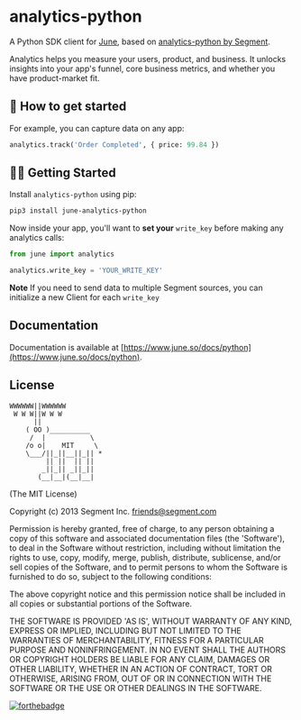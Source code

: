 ﻿analytics-python
==============

A Python SDK client for [June](https://june.so), based on [analytics-python by Segment](https://github.com/segmentio/analytics-python).

Analytics helps you measure your users, product, and business. It unlocks insights into your app's funnel, core business metrics, and whether you have product-market fit.

## 🚀 How to get started

For example, you can capture data on any app:
```python
analytics.track('Order Completed', { price: 99.84 })
```

## 👨‍💻 Getting Started

Install `analytics-python` using pip:

```bash
pip3 install june-analytics-python
```

Now inside your app, you'll want to **set your** `write_key` before making any analytics calls:

```python
from june import analytics

analytics.write_key = 'YOUR_WRITE_KEY'
```
**Note** If you need to send data to multiple Segment sources, you can initialize a new Client for each `write_key`

## Documentation

Documentation is available at [https://www.june.so/docs/python](https://www.june.so/docs/python).

## License

```
WWWWWW||WWWWWW
 W W W||W W W
      ||
    ( OO )__________
     /  |           \
    /o o|    MIT     \
    \___/||_||__||_|| *
         || ||  || ||
        _||_|| _||_||
       (__|__|(__|__|
```

(The MIT License)

Copyright (c) 2013 Segment Inc. <friends@segment.com>

Permission is hereby granted, free of charge, to any person obtaining a copy of this software and associated documentation files (the 'Software'), to deal in the Software without restriction, including without limitation the rights to use, copy, modify, merge, publish, distribute, sublicense, and/or sell copies of the Software, and to permit persons to whom the Software is furnished to do so, subject to the following conditions:

The above copyright notice and this permission notice shall be included in all copies or substantial portions of the Software.

THE SOFTWARE IS PROVIDED 'AS IS', WITHOUT WARRANTY OF ANY KIND, EXPRESS OR IMPLIED, INCLUDING BUT NOT LIMITED TO THE WARRANTIES OF MERCHANTABILITY, FITNESS FOR A PARTICULAR PURPOSE AND NONINFRINGEMENT. IN NO EVENT SHALL THE AUTHORS OR COPYRIGHT HOLDERS BE LIABLE FOR ANY CLAIM, DAMAGES OR OTHER LIABILITY, WHETHER IN AN ACTION OF CONTRACT, TORT OR OTHERWISE, ARISING FROM, OUT OF OR IN CONNECTION WITH THE SOFTWARE OR THE USE OR OTHER DEALINGS IN THE SOFTWARE.

[![forthebadge](https://forthebadge.com/images/badges/built-with-love.svg)](https://forthebadge.com)
